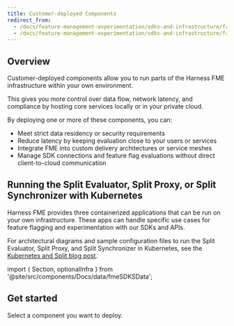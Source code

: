 ```yaml
---
title: Customer-deployed Components
redirect_from:
  - /docs/feature-management-experimentation/sdks-and-infrastructure/faqs-optional-infra/running-evaluator-proxy-synchronizer-k8/
  - /docs/feature-management-experimentation/sdks-and-infrastructure/faqs-optional-infra/
---
```


## Overview

Customer-deployed components allow you to run parts of the Harness FME infrastructure within your own environment.  

This gives you more control over data flow, network latency, and compliance by hosting core services locally or in your private cloud.

By deploying one or more of these components, you can:

- Meet strict data residency or security requirements
- Reduce latency by keeping evaluation close to your users or services
- Integrate FME into custom delivery architectures or service meshes
- Manage SDK connections and feature flag evaluations without direct client-to-cloud communication

## Running the Split Evaluator, Split Proxy, or Split Synchronizer with Kubernetes

Harness FME provides three containerized applications that can be run on your own infrastructure. These apps can handle specific use cases for feature flagging and experimentation with our SDKs and APIs. 

For architectural diagrams and sample configuration files to run the Split Evaluator, Split Proxy, and Split Synchronizer in Kubernetes, see the [Kubernetes and Split blog post](https://www.harness.io/blog/kubernetes-and-split).

import { Section, optionalInfra } from '@site/src/components/Docs/data/fmeSDKSData';

## Get started

Select a component you want to deploy.

<Section items={optionalInfra} />